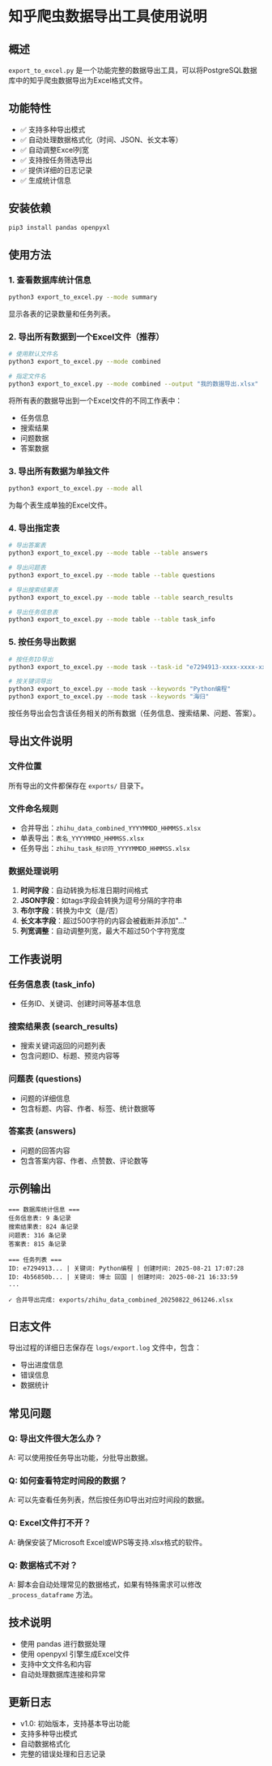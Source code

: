 # 知乎爬虫数据导出工具使用说明

## 概述

`export_to_excel.py` 是一个功能完整的数据导出工具，可以将PostgreSQL数据库中的知乎爬虫数据导出为Excel格式文件。

## 功能特性

- ✅ 支持多种导出模式
- ✅ 自动处理数据格式化（时间、JSON、长文本等）
- ✅ 自动调整Excel列宽
- ✅ 支持按任务筛选导出
- ✅ 提供详细的日志记录
- ✅ 生成统计信息

## 安装依赖

```bash
pip3 install pandas openpyxl
```

## 使用方法

### 1. 查看数据库统计信息

```bash
python3 export_to_excel.py --mode summary
```

显示各表的记录数量和任务列表。

### 2. 导出所有数据到一个Excel文件（推荐）

```bash
# 使用默认文件名
python3 export_to_excel.py --mode combined

# 指定文件名
python3 export_to_excel.py --mode combined --output "我的数据导出.xlsx"
```

将所有表的数据导出到一个Excel文件的不同工作表中：
- 任务信息
- 搜索结果
- 问题数据
- 答案数据

### 3. 导出所有数据为单独文件

```bash
python3 export_to_excel.py --mode all
```

为每个表生成单独的Excel文件。

### 4. 导出指定表

```bash
# 导出答案表
python3 export_to_excel.py --mode table --table answers

# 导出问题表
python3 export_to_excel.py --mode table --table questions

# 导出搜索结果表
python3 export_to_excel.py --mode table --table search_results

# 导出任务信息表
python3 export_to_excel.py --mode table --table task_info
```

### 5. 按任务导出数据

```bash
# 按任务ID导出
python3 export_to_excel.py --mode task --task-id "e7294913-xxxx-xxxx-xxxx-xxxxxxxxxxxx"

# 按关键词导出
python3 export_to_excel.py --mode task --keywords "Python编程"
python3 export_to_excel.py --mode task --keywords "海归"
```

按任务导出会包含该任务相关的所有数据（任务信息、搜索结果、问题、答案）。

## 导出文件说明

### 文件位置
所有导出的文件都保存在 `exports/` 目录下。

### 文件命名规则
- 合并导出：`zhihu_data_combined_YYYYMMDD_HHMMSS.xlsx`
- 单表导出：`表名_YYYYMMDD_HHMMSS.xlsx`
- 任务导出：`zhihu_task_标识符_YYYYMMDD_HHMMSS.xlsx`

### 数据处理说明

1. **时间字段**：自动转换为标准日期时间格式
2. **JSON字段**：如tags字段会转换为逗号分隔的字符串
3. **布尔字段**：转换为中文（是/否）
4. **长文本字段**：超过500字符的内容会被截断并添加"..."
5. **列宽调整**：自动调整列宽，最大不超过50个字符宽度

## 工作表说明

### 任务信息表 (task_info)
- 任务ID、关键词、创建时间等基本信息

### 搜索结果表 (search_results)
- 搜索关键词返回的问题列表
- 包含问题ID、标题、预览内容等

### 问题表 (questions)
- 问题的详细信息
- 包含标题、内容、作者、标签、统计数据等

### 答案表 (answers)
- 问题的回答内容
- 包含答案内容、作者、点赞数、评论数等

## 示例输出

```
=== 数据库统计信息 ===
任务信息表: 9 条记录
搜索结果表: 824 条记录
问题表: 316 条记录
答案表: 815 条记录

=== 任务列表 ===
ID: e7294913... | 关键词: Python编程 | 创建时间: 2025-08-21 17:07:28
ID: 4b56850b... | 关键词: 博士 回国 | 创建时间: 2025-08-21 16:33:59
...

✓ 合并导出完成: exports/zhihu_data_combined_20250822_061246.xlsx
```

## 日志文件

导出过程的详细日志保存在 `logs/export.log` 文件中，包含：
- 导出进度信息
- 错误信息
- 数据统计

## 常见问题

### Q: 导出文件很大怎么办？
A: 可以使用按任务导出功能，分批导出数据。

### Q: 如何查看特定时间段的数据？
A: 可以先查看任务列表，然后按任务ID导出对应时间段的数据。

### Q: Excel文件打不开？
A: 确保安装了Microsoft Excel或WPS等支持.xlsx格式的软件。

### Q: 数据格式不对？
A: 脚本会自动处理常见的数据格式，如果有特殊需求可以修改 `_process_dataframe` 方法。

## 技术说明

- 使用 pandas 进行数据处理
- 使用 openpyxl 引擎生成Excel文件
- 支持中文文件名和内容
- 自动处理数据库连接和异常

## 更新日志

- v1.0: 初始版本，支持基本导出功能
- 支持多种导出模式
- 自动数据格式化
- 完整的错误处理和日志记录
